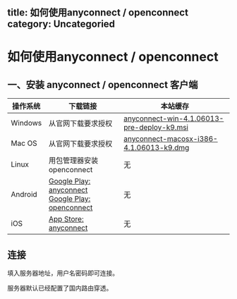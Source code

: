 title: 如何使用anyconnect / openconnect
category: Uncategoried
---
# 如何使用anyconnect / openconnect

## 一、安装 anyconnect / openconnect 客户端

操作系统 | 下载链接 | 本站缓存
--- | --- | ---
Windows | 从官网下载要求授权 | [anyconnect-win-4.1.06013-pre-deploy-k9.msi](https://eduvpn.net/files/anyconnect-win-4.1.06013-pre-deploy-k9.msi)
Mac OS | 从官网下载要求授权 | [anyconnect-macosx-i386-4.1.06013-k9.dmg](https://eduvpn.net/files/anyconnect-macosx-i386-4.1.06013-k9.dmg)
Linux | 用包管理器安装openconnect | 无
Android | [Google Play: anyconnect](https://play.google.com/store/apps/details?id=com.cisco.anyconnect.vpn.android.avf&hl=zh_CN) <br /> [Google Play: openconnect](https://play.google.com/store/apps/details?id=app.openconnect&hl=zh_CN) | 无
iOS | [App Store: anyconnect](https://itunes.apple.com/cn/app/cisco-anyconnect/id392790924?mt=8) | 无

## 连接

填入服务器地址，用户名密码即可连接。

服务器默认已经配置了国内路由穿透。
